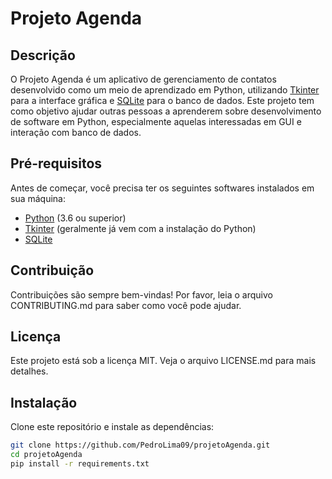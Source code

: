 # Projeto Agenda

## Descrição

O Projeto Agenda é um aplicativo de gerenciamento de contatos desenvolvido como um meio de aprendizado em Python, utilizando [Tkinter](https://docs.python.org/3/library/tk.html) para a interface gráfica e [SQLite](https://www.sqlite.org/index.html) para o banco de dados. Este projeto tem como objetivo ajudar outras pessoas a aprenderem sobre desenvolvimento de software em Python, especialmente aquelas interessadas em GUI e interação com banco de dados.

## Pré-requisitos

Antes de começar, você precisa ter os seguintes softwares instalados em sua máquina:
- [Python](https://www.python.org/downloads/) (3.6 ou superior)
- [Tkinter](https://docs.python.org/3/library/tk.html) (geralmente já vem com a instalação do Python)
- [SQLite](https://www.sqlite.org/download.html)

## Contribuição
Contribuições são sempre bem-vindas! Por favor, leia o arquivo CONTRIBUTING.md para saber como você pode ajudar.

## Licença
Este projeto está sob a licença MIT. Veja o arquivo LICENSE.md para mais detalhes.

## Instalação

Clone este repositório e instale as dependências:

```bash
git clone https://github.com/PedroLima09/projetoAgenda.git
cd projetoAgenda
pip install -r requirements.txt
